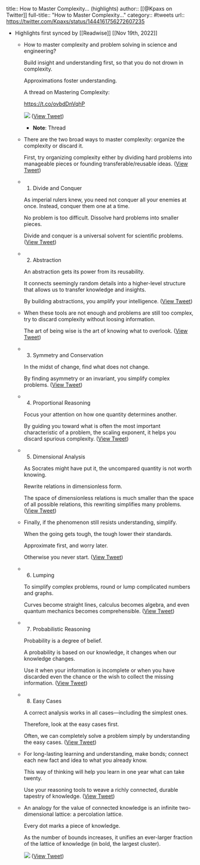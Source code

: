 title:: How to Master Complexity... (highlights)
author:: [[@Kpaxs on Twitter]]
full-title:: "How to Master Complexity..."
category:: #tweets
url:: https://twitter.com/Kpaxs/status/1444161756272607235

- Highlights first synced by [[Readwise]] [[Nov 19th, 2022]]
	- How to master complexity and problem solving in science and engineering?
	  
	  Build insight and understanding first, so that you do not drown in complexity.
	  
	  Approximations foster understanding.
	  
	  A thread on Mastering Complexity:
	  
	  https://t.co/ovbdDnVqhP 
	  
	  ![](https://pbs.twimg.com/media/FAqxdoJVQAYJ6UU.jpg) ([View Tweet](https://twitter.com/Kpaxs/status/1444161756272607235))
		- **Note**: Thread
	- There are the two broad ways to master complexity: organize the complexity or discard it.
	  
	  First, try organizing complexity either by dividing hard problems into manageable pieces or founding transferable/reusable ideas. ([View Tweet](https://twitter.com/Kpaxs/status/1444161758608850954))
	- 1. Divide and Conquer
	  
	  As imperial rulers knew, you need not conquer all your enemies at once. Instead, conquer them one at a time.
	  
	  No problem is too difficult. Dissolve hard problems into smaller pieces.
	  
	  Divide and conquer is a universal solvent for scientific problems. ([View Tweet](https://twitter.com/Kpaxs/status/1444161759741296646))
	- 2. Abstraction
	  
	  An abstraction gets its power from its reusability.
	  
	  It connects seemingly random details into a higher-level structure that allows us to transfer knowledge and insights.
	  
	  By building abstractions, you amplify your intelligence. ([View Tweet](https://twitter.com/Kpaxs/status/1444161760802471936))
	- When these tools are not enough and problems are still too complex, try to discard complexity without loosing information.
	  
	  The art of being wise is the art of knowing what to overlook. ([View Tweet](https://twitter.com/Kpaxs/status/1444161761993629696))
	- 3. Symmetry and Conservation
	  
	  In the midst of change, find what does not change.
	  
	  By finding asymmetry or an invariant, you simplify complex problems. ([View Tweet](https://twitter.com/Kpaxs/status/1444161763046424582))
	- 4. Proportional Reasoning
	  
	  Focus your attention on how one quantity determines another.
	  
	  By guiding you toward what is often the most important characteristic of a problem, the scaling exponent, it helps you discard spurious complexity. ([View Tweet](https://twitter.com/Kpaxs/status/1444161764094988291))
	- 5. Dimensional Analysis
	  
	  As Socrates might have put it, the uncompared quantity is not worth knowing.
	  
	  Rewrite relations in dimensionless form.
	  
	  The space of dimensionless relations is much smaller than the space of all possible relations, this rewriting simplifies many problems. ([View Tweet](https://twitter.com/Kpaxs/status/1444161765198098435))
	- Finally, if the phenomenon still resists understanding, simplify.
	  
	  When the going gets tough, the tough lower their standards. 
	  
	  Approximate first, and worry later.
	  
	  Otherwise you never start. ([View Tweet](https://twitter.com/Kpaxs/status/1444161766334742528))
	- 6. Lumping
	  
	  To simplify complex problems, round or lump complicated numbers and graphs.
	  
	  Curves become straight lines, calculus becomes algebra, and even quantum mechanics becomes comprehensible. ([View Tweet](https://twitter.com/Kpaxs/status/1444161767462998023))
	- 7. Probabilistic Reasoning
	  
	  Probability is a degree of belief.
	  
	  A probability is based on our knowledge, it changes when our knowledge changes.
	  
	  Use it when your information is incomplete or when you have discarded even the chance or the wish to collect the missing information. ([View Tweet](https://twitter.com/Kpaxs/status/1444161768486359046))
	- 8. Easy Cases
	  
	  A correct analysis works in all cases—including the simplest ones. 
	  
	  Therefore, look at the easy cases first.
	  
	  Often, we can completely solve a problem simply by understanding the easy cases. ([View Tweet](https://twitter.com/Kpaxs/status/1444161769560100867))
	- For long-lasting learning and understanding, make bonds; connect each new fact and idea to what you already know.
	  
	  This way of thinking will help you learn in one year what can take twenty.
	  
	  Use your reasoning tools to weave a richly connected, durable tapestry of knowledge. ([View Tweet](https://twitter.com/Kpaxs/status/1444161770608685058))
	- An analogy for the value of connected knowledge is an infinite two-dimensional lattice: a percolation lattice.
	  
	  Every dot marks a piece of knowledge.
	  
	  As the number of bounds increases, it unifies an ever-larger fraction of the lattice of knowledge (in bold, the largest cluster). 
	  
	  ![](https://pbs.twimg.com/media/FAqxexoVIAEl9-i.png) ([View Tweet](https://twitter.com/Kpaxs/status/1444161774945665026))